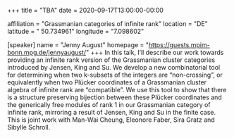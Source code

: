 +++
title = "TBA"
date = 2020-09-17T13:00:00-00:00

affiliation = "Grassmanian categories of infinite rank"
location = "DE"
latitude = " 50.734961"
longitude = "7.098602"

[speaker]
  name = "Jenny August"
  homepage = "https://guests.mpim-bonn.mpg.de/jennyaugust/"
+++
In this talk, I’ll describe our work towards providing an infinite rank version of the Grassmanian cluster categories introduced by Jensen, King and Su. We develop a new combinatorial tool for determining when two k-subsets of the integers are “non-crossing”, or equivalently when two Plücker coordinates of a Grassmanian cluster algebra of infinite rank are “compatible”. We use this tool to show that there is a structure preserving bijection between these Plücker coordinates and the generically free modules of rank 1 in our Grassmanian category of infinite rank, mirroring a result of Jensen, King and Su in the finite case. This is joint work with Man-Wai Cheung, Eleonore Faber, Sira Gratz and Sibylle Schroll.
